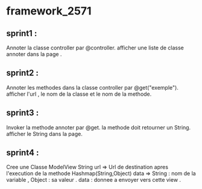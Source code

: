 # framework_2571
## sprint1 :
 Annoter la classe controller par @controller. 
 afficher une liste de classe annoter dans la page .
## sprint2 :
Annoter les methodes dans la classe controller par @get("exemple").
afficher l'url , le nom de la classe et le nom de la methode. 
## sprint3 :
Invoker la methode annoter par @get.
la methode doit retourner un String.
afficher le String dans la page. 
## sprint4 :
Cree une Classe ModelView 
    String url => Url de destination apres l'execution de la methode
    Hashmap(String,Object) data => String : nom de la variable , Object : sa valeur . data : donnee a envoyer vers cette view .
